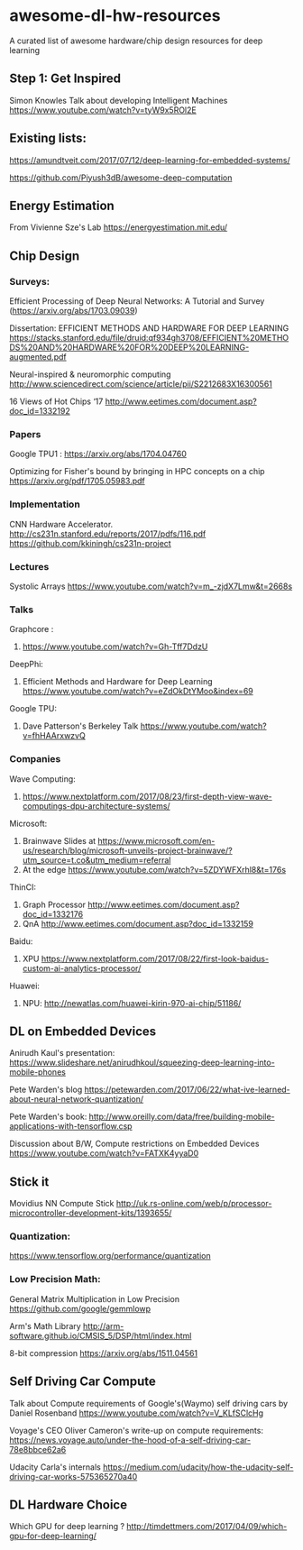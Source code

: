 # awesome-dl-hw-resources
A curated list of awesome hardware/chip design resources for deep learning

## Step 1: Get Inspired

Simon Knowles Talk about developing Intelligent Machines https://www.youtube.com/watch?v=tyW9x5ROl2E

## Existing lists:
https://amundtveit.com/2017/07/12/deep-learning-for-embedded-systems/

https://github.com/Piyush3dB/awesome-deep-computation

## Energy Estimation

From Vivienne Sze's Lab https://energyestimation.mit.edu/

## Chip Design

### Surveys:

Efficient Processing of Deep Neural Networks: A Tutorial and Survey (https://arxiv.org/abs/1703.09039)

Dissertation: EFFICIENT METHODS AND HARDWARE FOR DEEP LEARNING  https://stacks.stanford.edu/file/druid:qf934gh3708/EFFICIENT%20METHODS%20AND%20HARDWARE%20FOR%20DEEP%20LEARNING-augmented.pdf

Neural-inspired & neuromorphic computing http://www.sciencedirect.com/science/article/pii/S2212683X16300561

16 Views of Hot Chips ‘17 http://www.eetimes.com/document.asp?doc_id=1332192

### Papers
Google TPU1 : https://arxiv.org/abs/1704.04760

Optimizing for Fisher's bound by bringing in HPC concepts on a chip  https://arxiv.org/pdf/1705.05983.pdf

### Implementation
CNN Hardware Accelerator. http://cs231n.stanford.edu/reports/2017/pdfs/116.pdf
https://github.com/kkiningh/cs231n-project

### Lectures
Systolic Arrays https://www.youtube.com/watch?v=m_-zjdX7Lmw&t=2668s

### Talks
Graphcore : 
1. https://www.youtube.com/watch?v=Gh-Tff7DdzU

DeepPhi:
1. Efficient Methods and Hardware for Deep Learning https://www.youtube.com/watch?v=eZdOkDtYMoo&index=69

Google TPU:
1. Dave Patterson's Berkeley Talk https://www.youtube.com/watch?v=fhHAArxwzvQ

### Companies
Wave Computing:
1. https://www.nextplatform.com/2017/08/23/first-depth-view-wave-computings-dpu-architecture-systems/

Microsoft:
1. Brainwave Slides at https://www.microsoft.com/en-us/research/blog/microsoft-unveils-project-brainwave/?utm_source=t.co&utm_medium=referral
2. At the edge https://www.youtube.com/watch?v=5ZDYWFXrhl8&t=176s

ThinCI:
1. Graph Processor http://www.eetimes.com/document.asp?doc_id=1332176
2. QnA http://www.eetimes.com/document.asp?doc_id=1332159

Baidu:
1. XPU https://www.nextplatform.com/2017/08/22/first-look-baidus-custom-ai-analytics-processor/
 
Huawei:
1. NPU: http://newatlas.com/huawei-kirin-970-ai-chip/51186/

## DL on Embedded Devices

Anirudh Kaul's presentation: https://www.slideshare.net/anirudhkoul/squeezing-deep-learning-into-mobile-phones

Pete Warden's blog https://petewarden.com/2017/06/22/what-ive-learned-about-neural-network-quantization/

Pete Warden's book: http://www.oreilly.com/data/free/building-mobile-applications-with-tensorflow.csp

Discussion about B/W, Compute restrictions on Embedded Devices https://www.youtube.com/watch?v=FATXK4yyaD0


## Stick it
Movidius NN Compute Stick http://uk.rs-online.com/web/p/processor-microcontroller-development-kits/1393655/

### Quantization:
https://www.tensorflow.org/performance/quantization

### Low Precision Math:
General Matrix Multiplication in Low Precision https://github.com/google/gemmlowp

Arm's Math Library http://arm-software.github.io/CMSIS_5/DSP/html/index.html

8-bit compression https://arxiv.org/abs/1511.04561

## Self Driving Car Compute
Talk about Compute requirements of Google's(Waymo) self driving cars by Daniel Rosenband
https://www.youtube.com/watch?v=V_KLfSClcHg

Voyage's CEO Oliver Cameron's write-up on compute requirements:
https://news.voyage.auto/under-the-hood-of-a-self-driving-car-78e8bbce62a6

Udacity Carla's internals
https://medium.com/udacity/how-the-udacity-self-driving-car-works-575365270a40

## DL Hardware Choice
Which GPU for deep learning ? http://timdettmers.com/2017/04/09/which-gpu-for-deep-learning/
